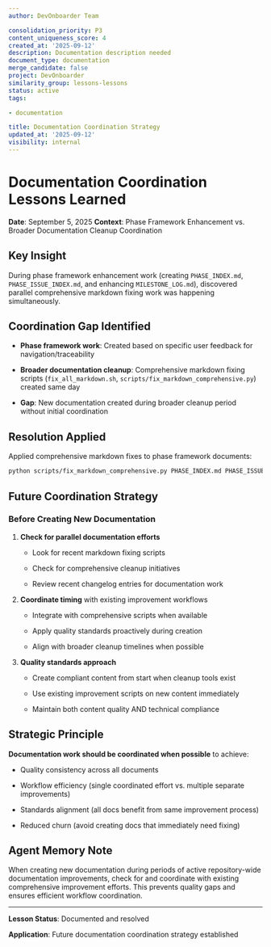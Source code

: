 ```yaml
---
author: DevOnboarder Team

consolidation_priority: P3
content_uniqueness_score: 4
created_at: '2025-09-12'
description: Documentation description needed
document_type: documentation
merge_candidate: false
project: DevOnboarder
similarity_group: lessons-lessons
status: active
tags:

- documentation

title: Documentation Coordination Strategy
updated_at: '2025-09-12'
visibility: internal
---
```


# Documentation Coordination Lessons Learned

**Date**: September 5, 2025
**Context**: Phase Framework Enhancement vs. Broader Documentation Cleanup Coordination

## Key Insight

During phase framework enhancement work (creating `PHASE_INDEX.md`, `PHASE_ISSUE_INDEX.md`, and enhancing `MILESTONE_LOG.md`), discovered parallel comprehensive markdown fixing work was happening simultaneously.

## Coordination Gap Identified

- **Phase framework work**: Created based on specific user feedback for navigation/traceability

- **Broader documentation cleanup**: Comprehensive markdown fixing scripts (`fix_all_markdown.sh`, `scripts/fix_markdown_comprehensive.py`) created same day

- **Gap**: New documentation created during broader cleanup period without initial coordination

## Resolution Applied

Applied comprehensive markdown fixes to phase framework documents:

```bash
python scripts/fix_markdown_comprehensive.py PHASE_INDEX.md PHASE_ISSUE_INDEX.md MILESTONE_LOG.md

```

## Future Coordination Strategy

### Before Creating New Documentation

1. **Check for parallel documentation efforts**

   - Look for recent markdown fixing scripts

   - Check for comprehensive cleanup initiatives

   - Review recent changelog entries for documentation work

2. **Coordinate timing** with existing improvement workflows

   - Integrate with comprehensive scripts when available

   - Apply quality standards proactively during creation

   - Align with broader cleanup timelines when possible

3. **Quality standards approach**

   - Create compliant content from start when cleanup tools exist

   - Use existing improvement scripts on new content immediately

   - Maintain both content quality AND technical compliance

## Strategic Principle

**Documentation work should be coordinated when possible** to achieve:

- Quality consistency across all documents

- Workflow efficiency (single coordinated effort vs. multiple separate improvements)

- Standards alignment (all docs benefit from same improvement process)

- Reduced churn (avoid creating docs that immediately need fixing)

## Agent Memory Note

When creating new documentation during periods of active repository-wide documentation improvements, check for and coordinate with existing comprehensive improvement efforts. This prevents quality gaps and ensures efficient workflow coordination.

---

**Lesson Status**: Documented and resolved

**Application**: Future documentation coordination strategy established
